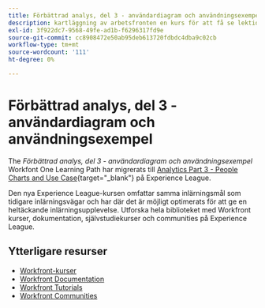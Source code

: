 ```yaml
---
title: Förbättrad analys, del 3 - användardiagram och användningsexempel
description: kartläggning av arbetsfronten en kurs för att få se lektionskurser
exl-id: 3f922dc7-9568-49fe-ad1b-f6296317fd9e
source-git-commit: cc8908472e50ab95deb613720fdbdc4dba9c02cb
workflow-type: tm+mt
source-wordcount: '111'
ht-degree: 0%

---
```


# Förbättrad analys, del 3 - användardiagram och användningsexempel

The *Förbättrad analys, del 3 - användardiagram och användningsexempel* Workfont One Learning Path har migrerats till [Analytics Part 3 - People Charts and Use Case](https://experienceleague.adobe.com/?recommended=Workfront-U-1-2022.3.analytics){target="_blank"} på Experience League.

Den nya Experience League-kursen omfattar samma inlärningsmål som tidigare inlärningsvägar och har där det är möjligt optimerats för att ge en heltäckande inlärningsupplevelse.  Utforska hela biblioteket med Workfront kurser, dokumentation, självstudiekurser och communities på Experience League.

## Ytterligare resurser

* [Workfront-kurser](https://experienceleague.adobe.com/?lang=en&amp;Solution=Workfront#courses)
* [Workfront Documentation](https://experienceleague.adobe.com/docs/workfront.html)
* [Workfront Tutorials](https://experienceleague.adobe.com/docs/workfront-learn/tutorials-workfront/home.html)
* [Workfront Communities](https://experienceleaguecommunities.adobe.com/t5/workfront/ct-p/workfront)
